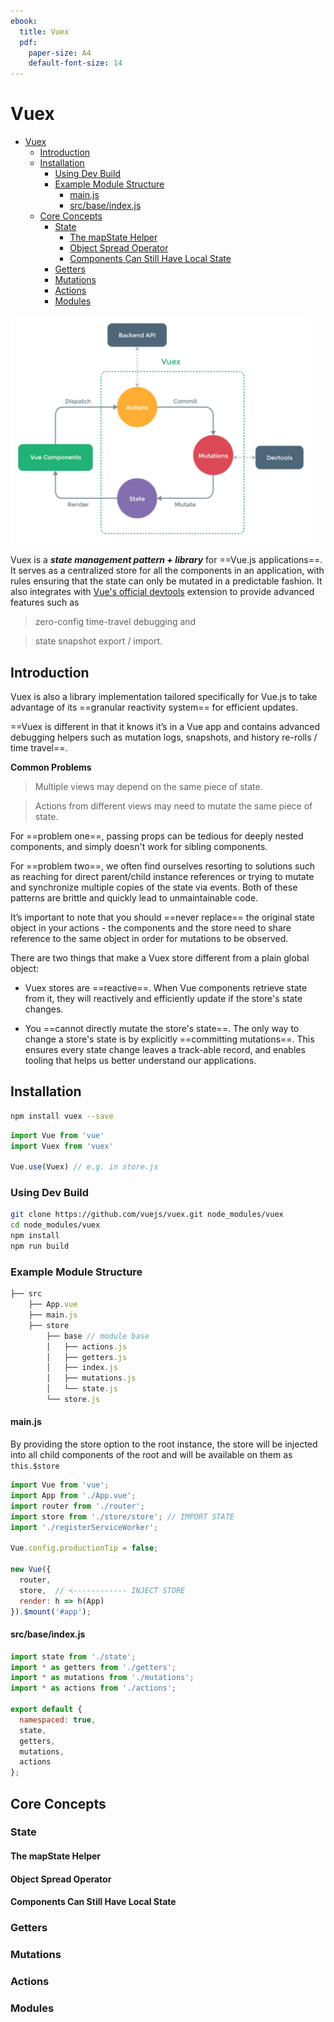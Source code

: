 ```yaml
---
ebook:
  title: Vuex
  pdf:
    paper-size: A4
    default-font-size: 14   
---
```


# Vuex

<!-- @import "[TOC]" {cmd="toc" depthFrom=1 depthTo=6 orderedList=false} -->

<!-- code_chunk_output -->

* [Vuex](#vuex)
	* [Introduction](#introduction)
	* [Installation](#installation)
		* [Using Dev Build](#using-dev-build)
		* [Example Module Structure](#example-module-structure)
			* [main.js](#mainjs)
			* [src/base/index.js](#srcbaseindexjs)
	* [Core Concepts](#core-concepts)
		* [State](#state)
			* [The mapState Helper](#the-mapstate-helper)
			* [Object Spread Operator](#object-spread-operator)
			* [Components Can Still Have Local State](#components-can-still-have-local-state)
		* [Getters](#getters)
		* [Mutations](#mutations)
		* [Actions](#actions)
		* [Modules](#modules)

<!-- /code_chunk_output -->

<img src="img/overview.png" width="480">

Vuex is a ***state management pattern + library*** for ==Vue.js applications==. It serves as a centralized store for all the components in an application, with rules ensuring that the state can only be mutated in a predictable fashion. It also integrates with [Vue's official devtools](https://github.com/vuejs/vue-devtools) extension to provide advanced features such as 
> zero-config time-travel debugging and
 
> state snapshot export / import.

## Introduction

Vuex is also a library implementation tailored specifically 
for Vue.js to take advantage of its ==granular 
reactivity system== for efficient updates.

==Vuex is different in that it knows it’s in a Vue app and 
contains advanced debugging helpers such as mutation logs, 
snapshots, and history re-rolls / time travel==.

**Common Problems**

> Multiple views may depend on the same piece of state.

> Actions from different views may need to mutate the same piece of state.

For ==problem one==, passing props can be tedious for deeply 
nested components, and simply doesn't work for sibling components. 

For ==problem two==, we often find ourselves resorting to solutions 
such as reaching for direct parent/child instance references or 
trying to mutate and synchronize multiple copies of the state via events. 
Both of these patterns are brittle and quickly lead to unmaintainable code.

It’s important to note that you should ==never replace== the 
original state object in your actions - the components and 
the store need to share reference to the same object 
in order for mutations to be observed.

There are two things that make a Vuex store different 
from a plain global object:

* Vuex stores are ==reactive==. When Vue components retrieve state from it, 
they will reactively and efficiently update if the store's state changes.

* You ==cannot directly mutate the store's state==. The only way to change 
a store's state is by explicitly ==committing mutations==. This ensures every 
state change leaves a track-able record, and enables tooling that 
helps us better understand our applications.

## Installation

```bash
npm install vuex --save
```
```jsx
import Vue from 'vue'
import Vuex from 'vuex'

Vue.use(Vuex) // e.g. in store.js
```

### Using Dev Build

```bash
git clone https://github.com/vuejs/vuex.git node_modules/vuex
cd node_modules/vuex
npm install
npm run build
```

### Example Module Structure

```jsx
├── src
    ├── App.vue
    ├── main.js
    ├── store
        ├── base // module base
        │   ├── actions.js
        │   ├── getters.js
        │   ├── index.js
        │   ├── mutations.js
        │   └── state.js
        └── store.js
```
#### main.js

By providing the store option to the root instance, the store will be injected into all child components of the root and will be available on them as `this.$store`

```jsx
import Vue from 'vue';
import App from './App.vue';
import router from './router';
import store from './store/store'; // IMPORT STATE
import './registerServiceWorker';

Vue.config.productionTip = false;
                        
new Vue({                        
  router,                        
  store,  // <------------ INJECT STORE 
  render: h => h(App)
}).$mount('#app');
```
#### src/base/index.js

```jsx
import state from './state';
import * as getters from './getters';
import * as mutations from './mutations';
import * as actions from './actions';

export default {
  namespaced: true,
  state,
  getters,
  mutations,
  actions
};
```

## Core Concepts
### State
#### The mapState Helper
#### Object Spread Operator
#### Components Can Still Have Local State
### Getters
### Mutations
### Actions
### Modules